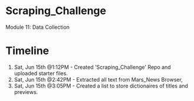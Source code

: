 # Scraping_Challenge
Module 11: Data Collection

# Timeline
1. Sat, Jun 15th @1:12PM - Created 'Scraping_Challenge' Repo and uploaded starter files.
2. Sat, Jun 15th @2:42PM - Extracted all text from Mars_News Browser,
3. Sat, Jun 15th @3:05PM - Created a list to store dictionaires of titles and previews. 